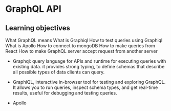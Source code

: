 # GraphQL API
## Learning objectives
What GraphQL means
What is Graphiql
How to test queries using Graphiql
What is Apollo
How to connect to mongoDB
How to make queries from React
How to make GraphQL server accept request from another server

- Graphql: query language for APIs and runtime for executing queries with existing data. it provides strong typing, to define schemas that describe all possible types of data clients can query.

- GraphiQL, interactive in-browser tool for testing and exploring GraphQL. It allows you to run queries, inspect schema types, and get real-time results, useful for debugging and testing queries.

- Apollo